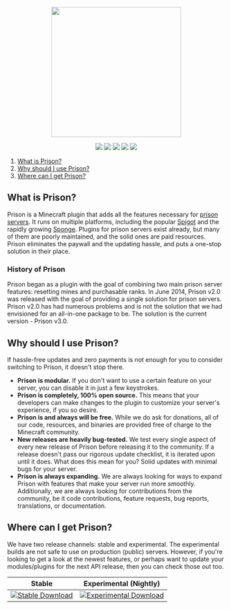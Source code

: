 <p align="center">
<img src="https://faizaand.github.io/images/prison_logo_text.png" width="300px" style="text-align: center;">
</p>

<p align="center">
  <a href="LICENSE.md"><img src="https://img.shields.io/badge/license-GPLv3-blue.svg"/></a>
  <a href="https://ci.appveyor.com/project/faizaand/prison"><img src="https://ci.appveyor.com/api/projects/status/7ktb4ukuiydopjop?svg=true"/></a>
  <a href="https://discord.gg/396ed5F"><img src="https://discordapp.com/api/guilds/332602419483770890/widget.png"/></a>
  <a href="https://faizaan.xyz/prison"><img src="https://img.shields.io/badge/docs-for%20users-green.svg"/></a>
  <a href="https://faizaan.xyz/prison/developer-documentation"><img src="https://img.shields.io/badge/docs-for%20developers-orange.svg"/></a>
</p>

1. [What is Prison?](#what-is-prison?)
2. [Why should I use Prison?](#why-should-i-use-prison?)
3. [Where can I get Prison?](#get-prison)

## What is Prison?

Prison is a Minecraft plugin that adds all the features necessary for [prison servers](https://woodycraft.net/threads/what-is-a-prison-server-a-general-explanation.21161/). It runs on multiple platforms, including the popular [Spigot](http://spigotmc.org) and the rapidly growing [Sponge](http://spongepowered.org). Plugins for prison servers exist already, but many of them are poorly maintained, and the solid ones are paid resources. Prison eliminates the paywall and the updating hassle, and puts a one-stop solution in their place.

### History of Prison

Prison began as a plugin with the goal of combining two main prison server features: resetting mines and purchasable ranks. In June 2014, Prison v2.0 was released with the goal of providing a single solution for prison servers. Prison v2.0 has had numerous problems and is not the solution that we had envisioned for an all-in-one package to be. The solution is the current version - Prison v3.0.

## Why should I use Prison?

If hassle-free updates and zero payments is not enough for you to consider switching to Prison, it doesn't stop there.

* **Prison is modular.** If you don't want to use a certain feature on your server, you can disable it in just a few keystrokes.
* **Prison is completely, 100% open source.** This means that your developers can make changes to the plugin to customize your server's experience, if you so desire.
* **Prison is and always will be free.** While we do ask for donations, all of our code, resources, and binaries are provided free of charge to the Minecraft community.
* **New releases are heavily bug-tested.** We test every single aspect of every new release of Prison before releasing it to the community. If a release doesn't pass our rigorous update checklist, it is iterated upon until it does. What does this mean for you? Solid updates with minimal bugs for your server.
* **Prison is always expanding.** We are always looking for ways to expand Prison with features that make your server run more smoothly. Additionally, we are always looking for contributions from the community, be it code contributions, feature requests, bug reports, translations, or documentation.

## Where can I get Prison?
We have two release channels: stable and experimental. The experimental builds are not safe to use
on production (public) servers. However, if you're looking to get a look at the newest features, or
perhaps want to update your modules/plugins for the next API release, then you can check those out too.

| Stable | Experimental (Nightly) |
| ------ | ---------------------- |
| [![Stable Download](https://img.shields.io/badge/download-stable-44cc11.svg)](https://github.com/MC-Prison/Prison/releases/latest) | [![Experimental Download](https://img.shields.io/badge/download-experimental-red.svg)](https://ci.appveyor.com/project/faizaand/prison/build/artifacts) | 


